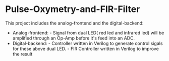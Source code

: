 # Pulse-Oxymetry-and-FIR-Filter

This project includes the analog-frontend and the digital-backend:

- Analog-frontend: - Signal from dual LED( red led and infrared led) will be amplified through an Op-Amp before it's feed into an ADC.
- Digital-backend: - Controller written in Verilog to generate control sigals for these above dual LED.
                   - FIR Controller written in Verilog to improve the result
